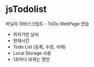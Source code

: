# jsTodolist
바닐라 자바스크립트 - ToDo WebPage 연습
- 위치기반 날씨
- 현재시간
- Todo List (등록, 수정, 삭제)
- Local Storage 사용
- 1초마다 바뀌는 명언
